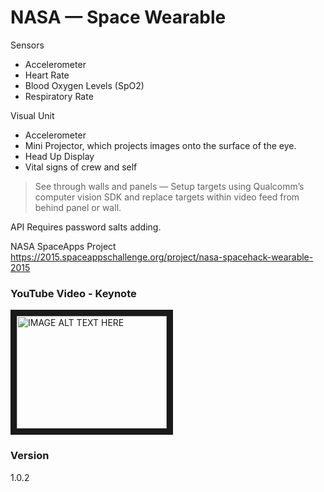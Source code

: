 # NASA — Space Wearable

Sensors

  - Accelerometer
  - Heart Rate
  - Blood Oxygen Levels (SpO2)
  - Respiratory Rate

Visual Unit

 - Accelerometer
 - Mini Projector, which projects images onto the surface of the eye.
 - Head Up Display
 - Vital signs of crew and self

> See through walls and panels — Setup targets using Qualcomm’s computer vision  SDK and replace targets within video feed from behind panel or wall.

API Requires password salts adding.

NASA SpaceApps Project https://2015.spaceappschallenge.org/project/nasa-spacehack-wearable-2015

### YouTube Video - Keynote
<a href="http://www.youtube.com/watch?feature=player_embedded&v=7bDGZDNFBoQ
" target="_blank"><img src="http://img.youtube.com/vi/7bDGZDNFBoQ/0.jpg" 
alt="IMAGE ALT TEXT HERE" width="240" height="180" border="10" /></a>

### Version
1.0.2
